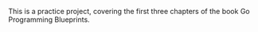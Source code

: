 This is a practice project, covering the first three chapters of the book Go Programming Blueprints.
